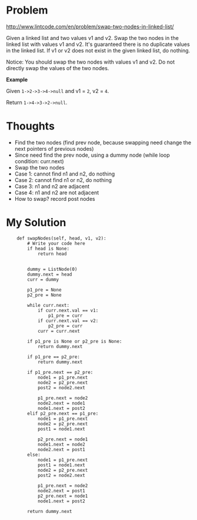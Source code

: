 # Problem

http://www.lintcode.com/en/problem/swap-two-nodes-in-linked-list/

Given a linked list and two values v1 and v2. Swap the two nodes in the linked list with values v1 and v2. It's guaranteed there is no duplicate values in the linked list. If v1 or v2 does not exist in the given linked list, do nothing.

Notice: You should swap the two nodes with values v1 and v2. Do not directly swap the values of the two nodes.

**Example**

Given ```1->2->3->4->null``` and v1 = ```2```, v2 = ```4```. 

Return ```1->4->3->2->null```. 

# Thoughts

- Find the two nodes (find prev node, because swapping need change the next pointers of previous nodes)
- Since need find the prev node, using a dummy node (while loop condition: curr.next)
- Swap the two nodes
- Case 1: cannot find n1 and n2, do nothing
- Case 2: cannot find n1 or n2, do nothing
- Case 3: n1 and n2 are adjacent
- Case 4: n1 and n2 are not adjacent
- How to swap? record post nodes

# My Solution

```
    def swapNodes(self, head, v1, v2):
        # Write your code here
        if head is None:
            return head
        
        
        dummy = ListNode(0)
        dummy.next = head
        curr = dummy
        
        p1_pre = None
        p2_pre = None
        
        while curr.next:
            if curr.next.val == v1:
                p1_pre = curr
            if curr.next.val == v2:
                p2_pre = curr
            curr = curr.next
        
        if p1_pre is None or p2_pre is None:
            return dummy.next
        
        if p1_pre == p2_pre:
            return dummy.next
        
        if p1_pre.next == p2_pre:
            node1 = p1_pre.next
            node2 = p2_pre.next
            post2 = node2.next
            
            p1_pre.next = node2
            node2.next = node1
            node1.next = post2
        elif p2_pre.next == p1_pre:
            node1 = p1_pre.next
            node2 = p2_pre.next
            post1 = node1.next
            
            p2_pre.next = node1
            node1.next = node2
            node2.next = post1
        else:
            node1 = p1_pre.next
            post1 = node1.next
            node2 = p2_pre.next
            post2 = node2.next
            
            p1_pre.next = node2
            node2.next = post1
            p2_pre.next = node1
            node1.next = post2
            
        return dummy.next
```